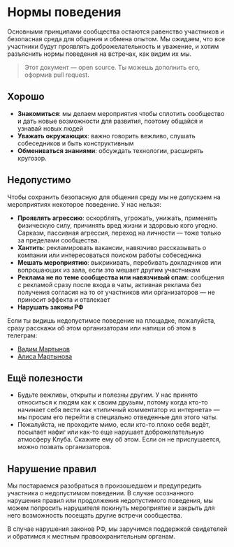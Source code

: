 # **Нормы поведения**

Основными принципами сообщества остаются равенство участников и безопасная среда для общения и обмена опытом. Мы ожидаем, что все участники будут проявлять доброжелательность и уважение, и хотим разъяснить нормы поведения на встречах, как видим их мы.

> Этот документ — open source. Ты можешь дополнить его, оформив pull request.

## Хорошо
*   **Знакомиться**: мы делаем мероприятия чтобы сплотить сообщество и дать новые возможности для развития, поэтому общайся и узнавай новых людей
*   **Уважать окружающих**: важно говорить вежливо, слушать собеседников и быть конструктивным
*   **Обмениваться знаниями**: обсуждать технологии, расширять кругозор.

## Недопустимо

Чтобы сохранить безопасную для общения среду мы не допускаем на мероприятиях некоторое поведение. У нас нельзя:
*   **Проявлять агрессию**: оскорблять, угрожать, унижать, применять физическую силу, причинять вред жизни и здоровью кого угодно. Сарказм, пассивная агрессия, переход на личности — тоже только за пределами сообщества.
*   **Хантить**: рекламировать вакансии, навязчиво рассказывать о компании или интересоваться поиском работы собеседника
*   **Мешать мероприятию**: выкрикивать, перебивать докладчиков или вопрошающих из зала, если это мешает другим участникам
*   **Реклама не по теме сообщества или навязчивый спам**: сообщения с рекламой сразу после входа в чаты, активная реклама без получения согласия на то от участников или организаторов — не приносит эффекта и отвлекает
*   **Нарушать законы РФ**

Если ты видишь недопустимое поведение на площадке, пожалуйста, сразу расскажи об этом организаторам или напиши об этом в телеграм:
- <a href="https://t.me/Vadimyan">Вадим Мартынов</a>
- <a href="https://t.me/alyssashch">Алиса Мартынова</a>

## Ещё полезности

* Будьте вежливы, открыты и полезны другим. У нас принято относиться к людям как к своим друзьям, потому когда кто-то начинает себя вести как «типичный комментатор из интернета» — мы просим его перейти в специально отведенные для этого чаты.
* Пожалуйста, не проходите мимо, если кто-то плохо себя ведёт, посылает нафиг или как-то еще нарушает доброжелательную атмосферу Клуба. Скажите ему об этом. Если он не прислушается, можно позвать организаторов.

## Нарушение правил
Мы постараемся разобраться в произошедшем и предупредить участника о недопустимом поведении. В случае осознанного нарушения правил или продолжения недопустимого поведения, мы можем попросить нарушителя покинуть мероприятие и закрыть для него возможность посещать другие встречи сообщества.

В случае нарушения законов РФ, мы заручимся поддержкой свидетелей и обратимся к местным правоохранительным органам.
